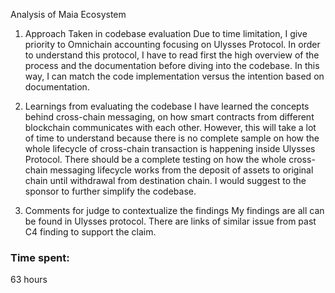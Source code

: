 Analysis of Maia Ecosystem

1. Approach Taken in codebase evaluation
   Due to time limitation, I give priority to Omnichain accounting focusing 
   on Ulysses Protocol. In order to understand this protocol, I have to read first the high overview of 
   the process and the documentation before diving into the codebase. In this way, I can match the code 
   implementation versus the intention based on documentation. 

2. Learnings from evaluating the codebase
   I have learned the concepts behind cross-chain messaging, on how smart contracts from different 
   blockchain communicates with each other. However, this will take a lot of time to understand because 
   there is no complete sample on how the whole lifecycle of cross-chain transaction is happening inside 
   Ulysses Protocol. There should be a complete testing on how the whole cross-chain messaging lifecycle 
   works from the deposit of assets to original chain until withdrawal from destination chain.
   I would suggest to the sponsor to further simplify the codebase.

3. Comments for judge to contextualize the findings
   My findings are all can be found in Ulysses protocol. There are links of similar issue from past C4 
   finding to support the claim.

### Time spent:
63 hours